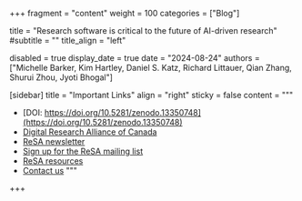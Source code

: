 +++
fragment = "content"
weight = 100
categories = ["Blog"]

title = "Research software is critical to the future of AI-driven research"
#subtitle = ""
title_align = "left"

disabled = true
display_date = true
date = "2024-08-24"
authors = ["Michelle Barker, Kim Hartley, Daniel S. Katz, Richard Littauer, Qian Zhang, Shurui Zhou, Jyoti Bhogal"]

[sidebar]
  title = "Important Links"
  align = "right"
  sticky = false
  content = """
  * [DOI: https://doi.org/10.5281/zenodo.13350748](https://doi.org/10.5281/zenodo.13350748)
  * [Digital Research Alliance of Canada](https://alliancecan.ca/en)
  * [ReSA newsletter](https://www.researchsoft.org/news/)
  * [Sign up for the ReSA mailing list](https://dashboard.mailerlite.com/forms/778129/110635094443558050/share)
  * [ReSA resources](https://www.researchsoft.org/resa-resources/)
  * [Contact us](https://www.researchsoft.org/contact/)
  """

+++
